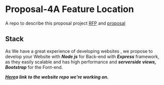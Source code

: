 # Proposal-4A Feature Location

A repo to describe this proposal project [RFP](https://github.com/KeerthiMuli/featured-locations/blob/main/RFP.md) and [proposal](https://github.com/AbhiRam0099/Proposal4A/blob/main/Proposal.md)

## Stack

As We have a great experience of developing  websites , we propose to develop your Website with ***Node js*** for Back-end with ***Express*** framework, as they easily scalable and has high performance and ***serverside views, Bootstrap*** for the Font-end.

***[Here](https://github.com/AbhiRam0099/gdp)a link to the website repo we're working on.***
